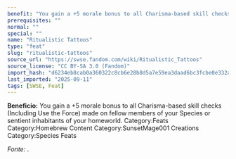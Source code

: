 ```yaml
---
benefit: "You gain a +5 morale bonus to all Charisma-based skill checks (Including Use the Force) made on fellow members of your Species or sentient inhabitants of your homeworld. Category:Feats Category:Homebrew Content Category:SunsetMage001 Creations Category:Species Feats"
prerequisites: ""
normal: ""
special: ""
name: "Ritualistic Tattoos"
type: "feat"
slug: "ritualistic-tattoos"
source_url: "https://swse.fandom.com/wiki/Ritualistic_Tattoos"
source_license: "CC BY-SA 3.0 (Fandom)"
import_hash: "d6234eb8cab0a360322c8cb6e28b8d5a7e59ea3daad6bc3fcbe0e332acfed226"
last_imported: "2025-09-11"
tags: [SWSE, Feat]
---
```

**Beneficio:** You gain a +5 morale bonus to all Charisma-based skill checks (Including Use the Force) made on fellow members of your Species or sentient inhabitants of your homeworld. Category:Feats Category:Homebrew Content Category:SunsetMage001 Creations Category:Species Feats

*Fonte:* .